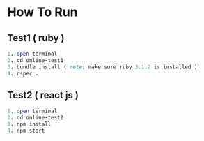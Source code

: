 # How To Run

## Test1 ( ruby )
```ruby
1. open terminal
2. cd online-test1
3. bundle install ( note: make sure ruby 3.1.2 is installed )
4. rspec .
```

## Test2 ( react js )
```ruby
1. open terminal
2. cd online-test2
3. npm install
4. npm start
```